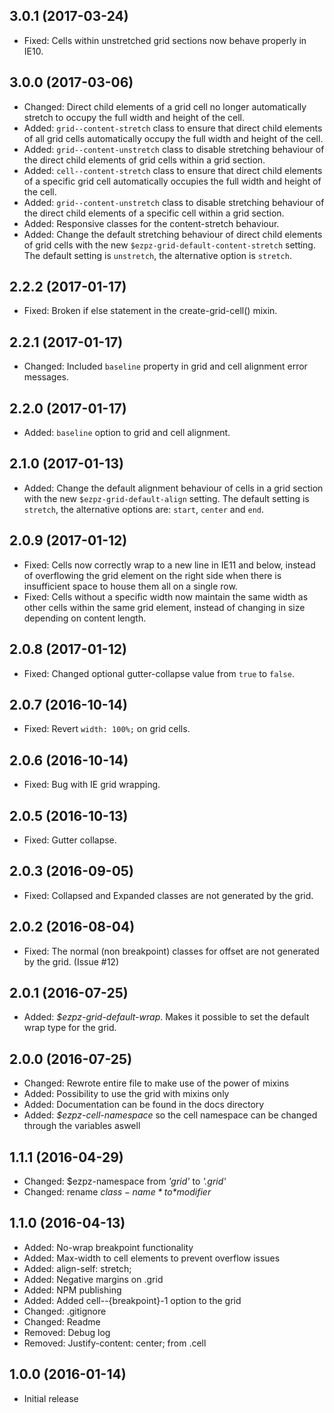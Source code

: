 ## 3.0.1 (2017-03-24)
- Fixed: Cells within unstretched grid sections now behave properly in IE10.

## 3.0.0 (2017-03-06)
- Changed: Direct child elements of a grid cell no longer automatically stretch to occupy the full width and height of the cell.
- Added: `grid--content-stretch` class to ensure that direct child elements of all grid cells automatically occupy the full width and height of the cell.
- Added: `grid--content-unstretch` class to disable stretching behaviour of the direct child elements of grid cells within a grid section.
- Added: `cell--content-stretch` class to ensure that direct child elements of a specific grid cell automatically occupies the full width and height of the cell.
- Added: `grid--content-unstretch` class to disable stretching behaviour of the direct child elements of a specific cell within a grid section.
- Added: Responsive classes for the content-stretch behaviour.
- Added: Change the default stretching behaviour of direct child elements of grid cells with the new `$ezpz-grid-default-content-stretch` setting. The default setting is `unstretch`, the alternative option is `stretch`.

## 2.2.2 (2017-01-17)
- Fixed: Broken if else statement in the create-grid-cell() mixin.

## 2.2.1 (2017-01-17)
- Changed: Included `baseline` property in grid and cell alignment error messages.

## 2.2.0 (2017-01-17)
- Added: `baseline` option to grid and cell alignment.

## 2.1.0 (2017-01-13)
- Added: Change the default alignment behaviour of cells in a grid section with the new `$ezpz-grid-default-align` setting. The default setting is `stretch`, the alternative options are: `start`, `center` and `end`.

## 2.0.9 (2017-01-12)
- Fixed: Cells now correctly wrap to a new line in IE11 and below, instead of overflowing the grid element on the right side when there is insufficient space to house them all on a single row.
- Fixed: Cells without a specific width now maintain the same width as other cells within the same grid element, instead of changing in size depending on content length.

## 2.0.8 (2017-01-12)
- Fixed: Changed optional gutter-collapse value from `true` to `false`.

## 2.0.7 (2016-10-14)
- Fixed: Revert `width: 100%;` on grid cells.

## 2.0.6 (2016-10-14)
- Fixed: Bug with IE grid wrapping.

## 2.0.5 (2016-10-13)
- Fixed: Gutter collapse.

## 2.0.3 (2016-09-05)
- Fixed: Collapsed and Expanded classes are not generated by the grid.

## 2.0.2 (2016-08-04)
- Fixed: The normal (non breakpoint) classes for offset are not generated by the grid. (Issue #12)

## 2.0.1 (2016-07-25)
- Added: *$ezpz-grid-default-wrap*. Makes it possible to set the default wrap type for the grid.

## 2.0.0 (2016-07-25)
- Changed: Rewrote entire file to make use of the power of mixins
- Added: Possibility to use the grid with mixins only
- Added: Documentation can be found in the docs directory
- Added: *$ezpz-cell-namespace* so the cell namespace can be changed through the variables aswell

## 1.1.1 (2016-04-29)
- Changed: $ezpz-namespace from *'grid'* to *'.grid'*
- Changed: rename *$class-name* to *$modifier*

## 1.1.0 (2016-04-13)
- Added: No-wrap breakpoint functionality
- Added: Max-width to cell elements to prevent overflow issues
- Added: align-self: stretch;
- Added: Negative margins on .grid
- Added: NPM publishing
- Added: Added cell--{breakpoint}-1 option to the grid
- Changed: .gitignore
- Changed: Readme
- Removed: Debug log
- Removed: Justify-content: center; from .cell

## 1.0.0 (2016-01-14)
- Initial release
